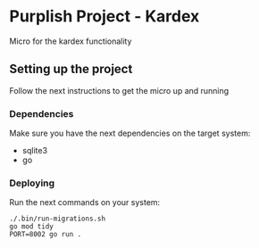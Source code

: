 # Purplish Project - Kardex

Micro for the kardex functionality

## Setting up the project

Follow the next instructions to get the micro up and running

### Dependencies

Make sure you have the next dependencies on the target system:

- sqlite3
- go

### Deploying

Run the next commands on your system:

```
./.bin/run-migrations.sh
go mod tidy
PORT=8002 go run .
```
